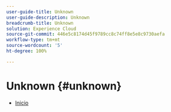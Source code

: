 ```yaml
---
user-guide-title: Unknown
user-guide-description: Unknown
breadcrumb-title: Unknown
solution: Experience Cloud
source-git-commit: 446e5c8174d45f9789cc8c74ff8e5e8c9730aefa
workflow-type: tm+mt
source-wordcount: '5'
ht-degree: 100%

---
```


# Unknown {#unknown}

* [Inicio](home.md)
